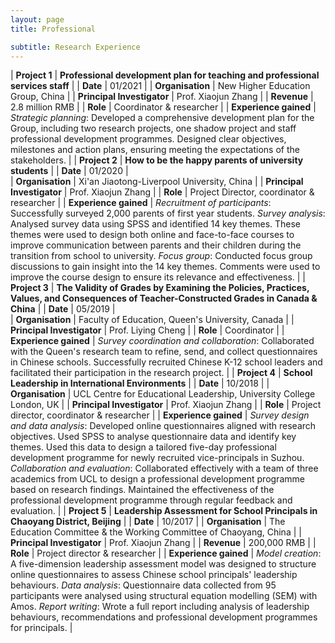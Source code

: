 ```yaml
---
layout: page
title: Professional

subtitle: Research Experience
---
```



| **Project 1** | **Professional development plan for teaching and professional services staff** | 
| **Date** | 01/2021 | 
| **Organisation** | New Higher Education Group, China | 
| **Principal Investigator** | Prof. Xiaojun Zhang | 
| **Revenue** | 2.8 million RMB |
| **Role** | Coordinator & researcher |
| **Experience gained** | *Strategic planning*: Developed a comprehensive development plan for the Group, including two research projects, one shadow project and staff professional development programmes. Designed clear objectives, milestones and action plans, ensuring meeting the expectations of the stakeholders. |
| **Project 2** | **How to be the happy parents of university students** | 
| **Date** | 01/2020 |  
| **Organisation** | Xi'an Jiaotong-Liverpool University, China | 
| **Principal Investigator** | Prof. Xiaojun Zhang | 
| **Role** | Project Director, coordinator & researcher |
| **Experience gained** | *Recruitment of participants*: Successfully surveyed 2,000 parents of first year students. *Survey analysis*: Analysed survey data using SPSS and identified 14 key themes. These themes were used to design both online and face-to-face courses to improve communication between parents and their children during the transition from school to university. *Focus group*: Conducted focus group discussions to gain insight into the 14 key themes. Comments were used to improve the course design to ensure its relevance and effectiveness. |
| **Project 3** | **The Validity of Grades by Examining the Policies, Practices, Values, and Consequences of Teacher-Constructed Grades in Canada & China** | 
| **Date** | 05/2019 |  
| **Organisation** | Faculty of Education, Queen's University, Canada | 
| **Principal Investigator** | Prof. Liying Cheng | 
| **Role** | Coordinator |
| **Experience gained** | *Survey coordination and collaboration*: Collaborated with the Queen's research team to refine, send, and collect questionnaires in Chinese schools. Successfully recruited Chinese K-12 school leaders and facilitated their participation in the research project. |
| **Project 4** | **School Leadership in International Environments** | 
| **Date** | 10/2018 | 
| **Organisation** | UCL Centre for Educational Leadership, University College London, UK | 
| **Principal Investigator** | Prof. Xiaojun Zhang | 
| **Role** | Project director, coordinator & researcher |
| **Experience gained** | *Survey design and data analysis*: Developed online questionnaires aligned with research objectives. Used SPSS to analyse questionnaire data and identify key themes. Used this data to design a tailored five-day professional development programme for newly recruited vice-principals in Suzhou. *Collaboration and evaluation*: Collaborated effectively with a team of three academics from UCL to design a professional development programme based on research findings. Maintained the effectiveness of the professional development programme through regular feedback and evaluation. |
| **Project 5** | **Leadership Assessment for School Principals in Chaoyang District, Beijing** | 
| **Date** | 10/2017 | 
| **Organisation** | The Education Committee & the Working Committee of Chaoyang, China | 
| **Principal Investigator** | Prof. Xiaojun Zhang | 
| **Revenue** | 200,000 RMB |
| **Role** | Project director & researcher |
| **Experience gained** | *Model creation*: A five-dimension leadership assessment model was designed to structure online questionnaires to assess Chinese school principals' leadership behaviours. *Data analysis*: Questionnaire data collected from 95 participants were analysed using structural equation modelling (SEM) with Amos. *Report writing*: Wrote a full report including analysis of leadership behaviours, recommendations and professional development programmes for principals. |

